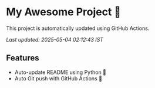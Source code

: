 # My Awesome Project 🚀

This project is automatically updated using GitHub Actions.

_Last updated: 2025-05-04 02:12:43 IST_

## Features
- Auto-update README using Python 🐍
- Auto Git push with GitHub Actions 🤖
